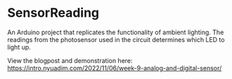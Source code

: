 # SensorReading

An Arduino project that replicates the functionality of ambient lighting. The readings from the photosensor used in the circuit determines which LED to light up. 


View the blogpost and demonstration here: 
https://intro.nyuadim.com/2022/11/06/week-9-analog-and-digital-sensor/
